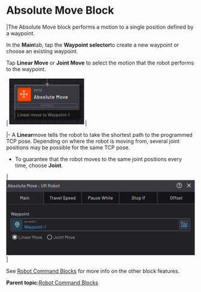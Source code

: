 # Absolute Move Block

|The Absolute Move block performs a motion to a single position defined by a waypoint.

In the **Main**tab, tap the **Waypoint selector**to create a new waypoint or choose an existing waypoint.

Tap **Linear Move** or **Joint Move** to select the motion that the robot performs to the waypoint.

|![](../../../../_Media/ForgeOS-5-x/BlockGlossary-5-x/Robot_Command_Blocks/Robot_command_block_path_absolute_move_5-x.png)|

|-   A **Linear**move tells the robot to take the shortest path to the programmed TCP pose. Depending on where the robot is moving from, several joint positions may be possible for the same TCP pose.

-   To guarantee that the robot moves to the same joint positions every time, choose **Joint**.

|![](../../../../_Media/ForgeOS-5-x/BlockGlossary-5-x/Robot_Command_Blocks/robot-command-blocks-absolute-move-main-20220916-5.3-jlh-001.png)|

See [Robot Command Blocks](robot_command_blocks.md) for more info on the other block features.

**Parent topic:**[Robot Command Blocks](../../6-Task-Canvas-App/Block_Glossary/robot_command_blocks.md)

